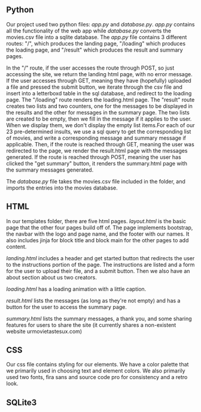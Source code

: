 ## Python
Our project used two python files: *app.py* and *database.py*. *app.py* contains all the functionality of the web app while *database.py* converts the movies.csv file into a sqlite database. The *app.py* file contains 3 different routes: "/", which produces the landing page, "/loading" which produces the loading page, and "/result" which produces the result and summary pages. 

In the "/" route, if the user accesses the route through POST, so just accessing the site, we return the landing html page, with no error message. If the user accesses through GET, meaning they have (hopefully) uploaded a file and pressed the submit button, we iterate through the csv file and insert into a letterboxd table in the sql database, and redirect to the loading page. The "/loading" route renders the loading.html page. The "result" route creates two lists and two counters, one for the messages to be displayed in the results and the other for messages in the summary page. The two lists are created to be empty, then we fill in the message if it applies to the user. When we display them, we don't display the empty list items.For each of our 23 pre-determined insults, we use a sql query to get the corresponding list of movies, and write a corresponding message and summary message if applicable. Then, if the route is reached through GET, meaning the user was redirected to the page, we render the result.html page with the messages generated. If the route is reached through POST, meaning the user has clicked the "get summary" button, it renders the summary.html page with the summary messages generated.

The *database.py* file takes the movies.csv file included in the folder, and imports the entries into the movies database.

## HTML
In our templates folder, there are five html pages. *layout.html* is the basic page that the other four pages build off of. The page implements bootstrap, the navbar with the logo and page name, and the footer with our names. It also includes jinja for block title and block main for the other pages to add content. 

*landing.html* includes a header and get started button that redirects the user to the instructions portion of the page. The instructions are listed and a form for the user to upload their file, and a submit button. Then we also have an about section about us two creators. 

*loading.html* has a loading animation with a little caption.

*result.html* lists the messages (as long as they're not empty) and has a button for the user to access the summary page.

*summary.html* lists the summary messages, a thank you, and some sharing features for users to share the site (it currently shares a non-existent website urmovietastesux.com)


## CSS
Our css file contains styling for our elements. We have a color palette that we primarily used in choosing text and element colors. We also primarily used two fonts, fira sans and source code pro for consistency and a retro look.

## SQLite3


